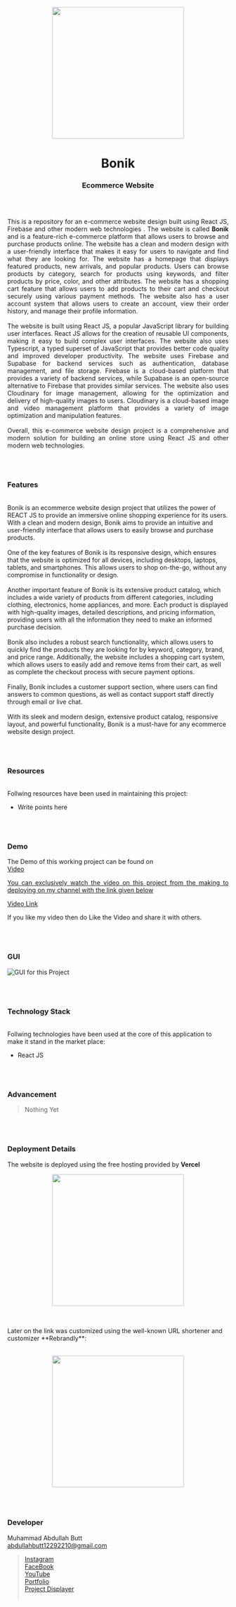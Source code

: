 <p align="center">
  <img src = "#" width="300">
</p>

<h1 align="center">	
  Bonik
</h1>

<h3 align="center">
  Ecommerce Website
</h3>


<br><br>

<p align="justify">
This is a repository for an e-commerce website design built using React JS, Firebase and other modern web technologies . The website is called <b>Bonik</b> and is a feature-rich e-commerce platform that allows users to browse and purchase products online. The website has a clean and modern design with a user-friendly interface that makes it easy for users to navigate and find what they are looking for. The website has a homepage that displays featured products, new arrivals, and popular products. Users can browse products by category, search for products using keywords, and filter products by price, color, and other attributes. The website has a shopping cart feature that allows users to add products to their cart and checkout securely using various payment methods. The website also has a user account system that allows users to create an account, view their order history, and manage their profile information.<br><br>
The website is built using React JS, a popular JavaScript library for building user interfaces. React JS allows for the creation of reusable UI components, making it easy to build complex user interfaces. The website also uses Typescript, a typed superset of JavaScript that provides better code quality and improved developer productivity. The website uses Firebase and Supabase for backend services such as authentication, database management, and file storage. Firebase is a cloud-based platform that provides a variety of backend services, while Supabase is an open-source alternative to Firebase that provides similar services.
The website also uses Cloudinary for image management, allowing for the optimization and delivery of high-quality images to users. Cloudinary is a cloud-based image and video management platform that provides a variety of image optimization and manipulation features.<br><br>
Overall, this e-commerce website design project is a comprehensive and modern solution for building an online store using React JS and other modern web technologies.
</p>


<br><br>
<!-- ................................................................................................................................. -->


### Features
<br>
Bonik is an ecommerce website design project that utilizes the power of REACT JS to provide an immersive online shopping experience for its users. With a clean and modern design, Bonik aims to provide an intuitive and user-friendly interface that allows users to easily browse and purchase products.
<br><br>
One of the key features of Bonik is its responsive design, which ensures that the website is optimized for all devices, including desktops, laptops, tablets, and smartphones. This allows users to shop on-the-go, without any compromise in functionality or design.
<br><br>
Another important feature of Bonik is its extensive product catalog, which includes a wide variety of products from different categories, including clothing, electronics, home appliances, and more. Each product is displayed with high-quality images, detailed descriptions, and pricing information, providing users with all the information they need to make an informed purchase decision.
<br><br>
Bonik also includes a robust search functionality, which allows users to quickly find the products they are looking for by keyword, category, brand, and price range. Additionally, the website includes a shopping cart system, which allows users to easily add and remove items from their cart, as well as complete the checkout process with secure payment options.
<br><br>
Finally, Bonik includes a customer support section, where users can find answers to common questions, as well as contact support staff directly through email or live chat.
<br><br>
With its sleek and modern design, extensive product catalog, responsive layout, and powerful functionality, Bonik is a must-have for any ecommerce website design project.


<br><br>
<!-- ................................................................................................................................. -->


### Resources
<br>
Follwing resources have been used in maintaining this project:

- Write points here


<br><br>
<!-- ................................................................................................................................. -->


### Demo
<p align="justify">
  The Demo of this working project can be found on <br>
  <a href="></a>
</p>


<br><br>
<!-- ................................................................................................................................. -->



### Video
<p align="justify">
You can exclusively watch the video on this project from the making to deploying on my     channel with the link given below<br>

  [Video Link](# ) <br>

  If you like my video then do Like the Video and share it with others.
</p>


<br><br>
<!-- ................................................................................................................................. -->



### GUI
![GUI for this Project](path)


<br><br>
<!-- ................................................................................................................................. -->




### Technology Stack
<br>
Follwing technologies have been used at the core of this application to make it stand in the market place:

- React JS


<br><br>
<!-- ................................................................................................................................. -->


### Advancement

> Nothing Yet

<br><br>
<!-- ................................................................................................................................. -->


### Deployment Details

The website is deployed using the free hosting provided by **Vercel**
<p align = "center">
  <img src = "https://branditechture.agency/brand-logos/wp-content/uploads/wpdm-cache/Vercel-900x0.png" width = "300">
</p>
<br><br>
Later on the link was customized using the well-known URL shortener and customizer **Rebrandly**:<br><br>
<p align = "center">
  <img src = "https://www.rebrandly.com/images/URL-Shortener.fileextension.svg" width = "300">
</p>


<br><br>
<!-- ................................................................................................................................. -->


### Developer

Muhammad Abdullah Butt <br>
abdullahbutt12292210@gmail.com <br>
> [Instagram](https://www.instagram.com/abdullah.butt.22/)<br>
> [FaceBook](https://www.facebook.com/profile.php?id=100076291614529)<br>
> [YouTube](https://www.youtube.com/channel/UCnuOFQyMywg-KuoN-lmav1Q)<br>
> [Portfolio](https://rebrand.ly/MuhammadAbdullahButt_MABCORP)<br>
> [Project Displayer]( https://rebrand.ly/ProjectDisplayer_MABCORP)
<br><br>
<!-- ................................................................................................................................. -->






